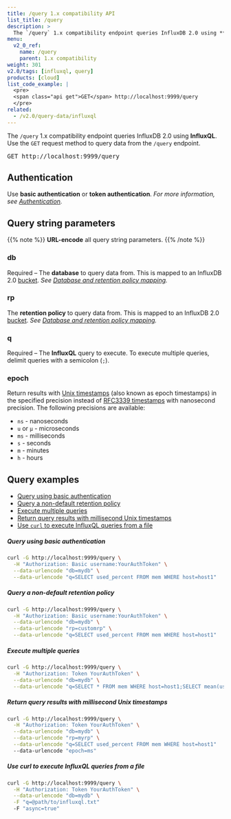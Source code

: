 ```yaml
---
title: /query 1.x compatibility API
list_title: /query
description: >
  The `/query` 1.x compatibility endpoint queries InfluxDB 2.0 using **InfluxQL**.
menu:
  v2_0_ref:
    name: /query
    parent: 1.x compatibility
weight: 301
v2.0/tags: [influxql, query]
products: [cloud]
list_code_example: |
  <pre>
  <span class="api get">GET</span> http://localhost:9999/query
  </pre>
related:
  - /v2.0/query-data/influxql
---
```


The `/query` 1.x compatibility endpoint queries InfluxDB 2.0 using **InfluxQL**.
Use the `GET` request method to query data from the `/query` endpoint.

<pre>
<span class="api get">GET</span> http://localhost:9999/query
</pre>

## Authentication
Use **basic authentication** or **token authentication**.
_For more information, see [Authentication](/v2.0/reference/api/influxdb-1x/#authentication)._

## Query string parameters

{{% note %}}
**URL-encode** all query string parameters.
{{% /note %}}

### db
<span class="req">Required</span> – The **database** to query data from.
This is mapped to an InfluxDB 2.0 [bucket](/v2.0/reference/glossary/#bucket).
_See [Database and retention policy mapping](/v2.0/reference/api/influxdb-1x/dbrp/)._

### rp
The **retention policy** to query data from.
This is mapped to an InfluxDB 2.0 [bucket](/v2.0/reference/glossary/#bucket).
_See [Database and retention policy mapping](/v2.0/reference/api/influxdb-1x/dbrp/)._

### q
<span class="req">Required</span> – The **InfluxQL** query to execute.
To execute multiple queries, delimit queries with a semicolon (`;`).

### epoch
Return results with [Unix timestamps](/v2.0/reference/glossary/#unix-timestamp)
(also known as epoch timestamps) in the specified precision instead of
[RFC3339 timestamps](/v2.0/reference/glossary/#rfc3339-timestamp) with nanosecond precision.
The following precisions are available:

- `ns` - nanoseconds
- `u` or `µ` - microseconds
- `ms` - milliseconds
- `s` - seconds
- `m` - minutes
- `h` - hours

## Query examples

- [Query using basic authentication](#query-using-basic-authentication)
- [Query a non-default retention policy](#query-a-non-default-retention-policy)
- [Execute multiple queries](#execute-multiple-queries)
- [Return query results with millisecond Unix timestamps](#return-query-results-with-millisecond-unix-timestamps)
- [Use `curl` to execute InfluxQL queries from a file](#use-curl-to-execute-influxql-queries-from-a-file)

##### Query using basic authentication
```sh
curl -G http://localhost:9999/query \
  -H "Authorization: Basic username:YourAuthToken" \
  --data-urlencode "db=mydb" \
  --data-urlencode "q=SELECT used_percent FROM mem WHERE host=host1"
```

##### Query a non-default retention policy
```sh
curl -G http://localhost:9999/query \
  -H "Authorization: Basic username:YourAuthToken" \
  --data-urlencode "db=mydb" \
  --data-urlencode "rp=customrp" \
  --data-urlencode "q=SELECT used_percent FROM mem WHERE host=host1"
```

##### Execute multiple queries
```sh
curl -G http://localhost:9999/query \
  -H "Authorization: Token YourAuthToken" \
  --data-urlencode "db=mydb" \
  --data-urlencode "q=SELECT * FROM mem WHERE host=host1;SELECT mean(used_percent) FROM mem WHERE host=host1 GROUP BY time(10m)"
```

##### Return query results with millisecond Unix timestamps
```sh
curl -G http://localhost:9999/query \
  -H "Authorization: Token YourAuthToken" \
  --data-urlencode "db=mydb" \
  --data-urlencode "rp=myrp" \
  --data-urlencode "q=SELECT used_percent FROM mem WHERE host=host1"
  --data-urlencode "epoch=ms"
```

##### Use curl to execute InfluxQL queries from a file
```sh
curl -G http://localhost:9999/query \
  -H "Authorization: Token YourAuthToken" \
  --data-urlencode "db=mydb" \
  -F "q=@path/to/influxql.txt"
  -F "async=true"
```
